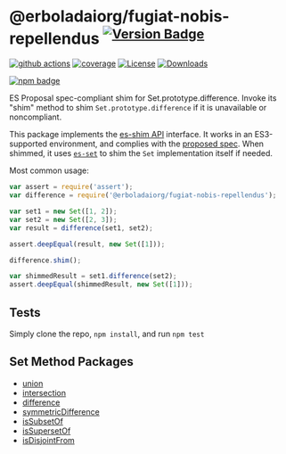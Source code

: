 # @erboladaiorg/fugiat-nobis-repellendus <sup>[![Version Badge][npm-version-svg]][package-url]</sup>

[![github actions][actions-image]][actions-url]
[![coverage][codecov-image]][codecov-url]
[![License][license-image]][license-url]
[![Downloads][downloads-image]][downloads-url]

[![npm badge][npm-badge-png]][package-url]

ES Proposal spec-compliant shim for Set.prototype.difference. Invoke its "shim" method to shim `Set.prototype.difference` if it is unavailable or noncompliant.

This package implements the [es-shim API](https://github.com/es-shims/api) interface. It works in an ES3-supported environment, and complies with the [proposed spec](https://github.com/tc39/proposal-set-methods). When shimmed, it uses [`es-set`](https://npmjs.com/es-set) to shim the `Set` implementation itself if needed.

Most common usage:
```js
var assert = require('assert');
var difference = require('@erboladaiorg/fugiat-nobis-repellendus');

var set1 = new Set([1, 2]);
var set2 = new Set([2, 3]);
var result = difference(set1, set2);

assert.deepEqual(result, new Set([1]));

difference.shim();

var shimmedResult = set1.difference(set2);
assert.deepEqual(shimmedResult, new Set([1]));
```

## Tests
Simply clone the repo, `npm install`, and run `npm test`

## Set Method Packages
 - [union](https://npmjs.com/set.prototype.union)
 - [intersection](https://npmjs.com/set.prototype.intersection)
 - [difference](https://npmjs.com/@erboladaiorg/fugiat-nobis-repellendus)
 - [symmetricDifference](https://npmjs.com/set.prototype.symmetricdifference)
 - [isSubsetOf](https://npmjs.com/set.prototype.issubsetof)
 - [isSupersetOf](https://npmjs.com/set.prototype.issupersetof)
 - [isDisjointFrom](https://npmjs.com/set.prototype.isdisjointfrom)

[package-url]: https://npmjs.com/package/@erboladaiorg/fugiat-nobis-repellendus
[npm-version-svg]: http://versionbadg.es/erboladaiorg/fugiat-nobis-repellendus.svg
[deps-svg]: https://david-dm.org/erboladaiorg/fugiat-nobis-repellendus.svg
[deps-url]: https://david-dm.org/erboladaiorg/fugiat-nobis-repellendus
[dev-deps-svg]: https://david-dm.org/erboladaiorg/fugiat-nobis-repellendus/dev-status.svg
[dev-deps-url]: https://david-dm.org/erboladaiorg/fugiat-nobis-repellendus#info=devDependencies
[testling-svg]: https://ci.testling.com/erboladaiorg/fugiat-nobis-repellendus.png
[testling-url]: https://ci.testling.com/erboladaiorg/fugiat-nobis-repellendus
[npm-badge-png]: https://nodei.co/npm/@erboladaiorg/fugiat-nobis-repellendus.png?downloads=true&stars=true
[license-image]: http://img.shields.io/npm/l/@erboladaiorg/fugiat-nobis-repellendus.svg
[license-url]: LICENSE
[downloads-image]: http://img.shields.io/npm/dm/@erboladaiorg/fugiat-nobis-repellendus.svg
[downloads-url]: http://npm-stat.com/charts.html?package=@erboladaiorg/fugiat-nobis-repellendus
[codecov-image]: https://codecov.io/gh/erboladaiorg/fugiat-nobis-repellendus/branch/main/graphs/badge.svg
[codecov-url]: https://app.codecov.io/gh/erboladaiorg/fugiat-nobis-repellendus/
[actions-image]: https://img.shields.io/endpoint?url=https://github-actions-badge-u3jn4tfpocch.runkit.sh/erboladaiorg/fugiat-nobis-repellendus
[actions-url]: https://github.com/erboladaiorg/fugiat-nobis-repellendus/actions
